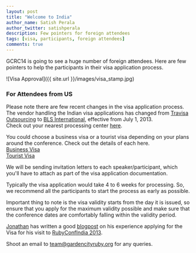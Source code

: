 ```yaml
---
layout: post
title: "Welcome to India"
author_name: Satish Perala
author_twitter: satishperala
description: Few pointers for foreign attendees
tags: [visa, participants, foreign attendees]
comments: true
---
```


GCRC14 is going to see a huge number of foreign attendees.
Here are few pointers to help the participants in their visa application process.

![Visa Approval]({{ site.url }}/images/visa_stamp.jpg)

### For Attendees from US
Please note there are few recent changes in the visa application process. The vendor handling the Indian visa applications has changed from <a href="https://indiavisa.travisaoutsourcing.com/homepage" target="_blank">Travisa Outsourcing</a> to <a href="http://www.visa.blsindia-usa.com/index.php" target="_blank">BLS International</a>, effective from July 1, 2013.
<br/>Check out your nearest processing center <a href="http://www.visa.blsindia-usa.com/index.php" target="_blank">here</a>.

You could choose a business visa or a tourist visa depending on your plans around the conference. Check out the details of each here.
<br/><a href="http://www.visa.blsindia-usa.com/business_visa.php" target="_blank">Business Visa</a>
<br/><a href="http://www.visa.blsindia-usa.com/touristVisa.php" target="_blank">Tourist Visa</a>

We will be sending invitation letters to each speaker/participant, which you'll have to attach as part of the visa application documentation.

Typically the visa application would take 4 to 6 weeks for processing. So, we recommend all the participants to start the process as early as possible.

Important thing to note is the visa validity starts from the day it is issued, so ensure that you apply for the maximum validity possible and make sure that the conference dates are comfortably falling within the validity period.

<a href="https://twitter.com/jonathanwallace" target="_blank">Jonathan</a> has written a good <a href="http://blog.jonathanrwallace.com/blog/2013/10/17/so-you-want-to-go-to-india/" target="_blank">blogpost</a> on his experience applying for the Visa for his visit to <a href="http://rubyconfindia.org/2013/" target="_blank">RubyConfIndia 2013</a>.

Shoot an email to [team@gardencityruby.org](team@gardencityruby.org) for any queries.
